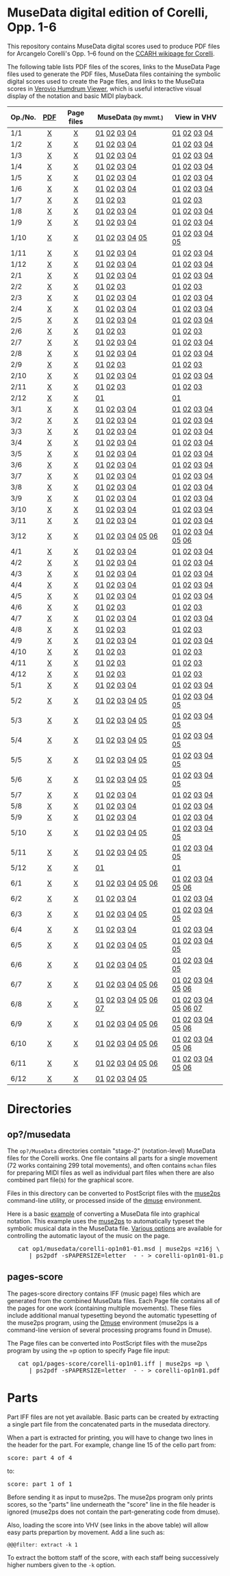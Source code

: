 MuseData digital edition of Corelli, Opp. 1-6
===============================================

This repository contains MuseData digital scores used to produce
PDF files for Arcangelo Corelli's Opp. 1&ndash;6 found on the
[CCARH wikipage for Corelli](http://corelli.ccarh.org).

The following table lists PDF files of the scores, links to the
MuseData Page files used to generate the PDF files, MuseData files
containing the symbolic digital scores used to create the Page
files, and links to the MuseData scores in [Verovio Humdrum
Viewer](https://verovio.humdrum.org), which is useful interactive
visual display of the notation and basic MIDI playback.

| Op./No. | [PDF](http://corelli.ccarh.org) | Page files | MuseData<small>&nbsp;(by&nbsp;mvmt.)</small> | View in VHV |
| ---- | :---: | :---: | -------- | ----- |
| 1/1  | [X](https://pdf.musedata.org/?id=corelli-op1-n01) | [X](op1/pages-score/corelli-op1n01.iff) | [01](op1/musedata/corelli-op1n01-01.msd) [02](op1/musedata/corelli-op1n01-02.msd)  [03](op1/musedata/corelli-op1n01-03.msd)  [04](op1/musedata/corelli-op1n01-04.msd)                                                                                                                               |[01](https://verovio.humdrum.org?k=e&file=github:musedata/corelli/op1/musedata/corelli-op1n01-01.msd) [02](https://verovio.humdrum.org?k=e&file=github:musedata/corelli/op1/musedata/corelli-op1n01-02.msd)  [03](https://verovio.humdrum.org?k=e&file=github:musedata/corelli/op1/musedata/corelli-op1n01-03.msd)  [04](https://verovio.humdrum.org?k=e&file=github:musedata/corelli/op1/musedata/corelli-op1n01-04.msd) |
| 1/2  | [X](https://pdf.musedata.org/?id=corelli-op1-n02) | [X](op1/pages-score/corelli-op1n02.iff) | [01](op1/musedata/corelli-op1n02-01.msd) [02](op1/musedata/corelli-op1n02-02.msd)  [03](op1/musedata/corelli-op1n02-03.msd)  [04](op1/musedata/corelli-op1n02-04.msd)                                                                                                                               |[01](https://verovio.humdrum.org?k=e&file=github:musedata/corelli/op1/musedata/corelli-op1n02-01.msd) [02](https://verovio.humdrum.org?k=e&file=github:musedata/corelli/op1/musedata/corelli-op1n02-02.msd)  [03](https://verovio.humdrum.org?k=e&file=github:musedata/corelli/op1/musedata/corelli-op1n02-03.msd)  [04](https://verovio.humdrum.org?k=e&file=github:musedata/corelli/op1/musedata/corelli-op1n02-04.msd) |
| 1/3  | [X](https://pdf.musedata.org/?id=corelli-op1-n03) | [X](op1/pages-score/corelli-op1n03.iff) | [01](op1/musedata/corelli-op1n03-01.msd) [02](op1/musedata/corelli-op1n03-02.msd)  [03](op1/musedata/corelli-op1n03-03.msd)  [04](op1/musedata/corelli-op1n03-04.msd)                                                                                                                               |[01](https://verovio.humdrum.org?k=e&file=github:musedata/corelli/op1/musedata/corelli-op1n03-01.msd) [02](https://verovio.humdrum.org?k=e&file=github:musedata/corelli/op1/musedata/corelli-op1n03-02.msd)  [03](https://verovio.humdrum.org?k=e&file=github:musedata/corelli/op1/musedata/corelli-op1n03-03.msd)  [04](https://verovio.humdrum.org?k=e&file=github:musedata/corelli/op1/musedata/corelli-op1n03-04.msd) |
| 1/4  | [X](https://pdf.musedata.org/?id=corelli-op1-n04) | [X](op1/pages-score/corelli-op1n04.iff) | [01](op1/musedata/corelli-op1n04-01.msd) [02](op1/musedata/corelli-op1n04-02.msd)  [03](op1/musedata/corelli-op1n04-03.msd)  [04](op1/musedata/corelli-op1n04-04.msd)                                                                                                                               |[01](https://verovio.humdrum.org?k=e&file=github:musedata/corelli/op1/musedata/corelli-op1n04-01.msd) [02](https://verovio.humdrum.org?k=e&file=github:musedata/corelli/op1/musedata/corelli-op1n04-02.msd)  [03](https://verovio.humdrum.org?k=e&file=github:musedata/corelli/op1/musedata/corelli-op1n04-03.msd)  [04](https://verovio.humdrum.org?k=e&file=github:musedata/corelli/op1/musedata/corelli-op1n04-04.msd) |
| 1/5  | [X](https://pdf.musedata.org/?id=corelli-op1-n05) | [X](op1/pages-score/corelli-op1n05.iff) | [01](op1/musedata/corelli-op1n05-01.msd) [02](op1/musedata/corelli-op1n05-02.msd)  [03](op1/musedata/corelli-op1n05-03.msd)  [04](op1/musedata/corelli-op1n05-04.msd)                                                                                                                               |[01](https://verovio.humdrum.org?k=e&file=github:musedata/corelli/op1/musedata/corelli-op1n05-01.msd) [02](https://verovio.humdrum.org?k=e&file=github:musedata/corelli/op1/musedata/corelli-op1n05-02.msd)  [03](https://verovio.humdrum.org?k=e&file=github:musedata/corelli/op1/musedata/corelli-op1n05-03.msd)  [04](https://verovio.humdrum.org?k=e&file=github:musedata/corelli/op1/musedata/corelli-op1n05-04.msd) |
| 1/6  | [X](https://pdf.musedata.org/?id=corelli-op1-n06) | [X](op1/pages-score/corelli-op1n06.iff) | [01](op1/musedata/corelli-op1n06-01.msd) [02](op1/musedata/corelli-op1n06-02.msd)  [03](op1/musedata/corelli-op1n06-03.msd)  [04](op1/musedata/corelli-op1n06-04.msd)                                                                                                                               |[01](https://verovio.humdrum.org?k=e&file=github:musedata/corelli/op1/musedata/corelli-op1n06-01.msd) [02](https://verovio.humdrum.org?k=e&file=github:musedata/corelli/op1/musedata/corelli-op1n06-02.msd)  [03](https://verovio.humdrum.org?k=e&file=github:musedata/corelli/op1/musedata/corelli-op1n06-03.msd)  [04](https://verovio.humdrum.org?k=e&file=github:musedata/corelli/op1/musedata/corelli-op1n06-04.msd) |
| 1/7  | [X](https://pdf.musedata.org/?id=corelli-op1-n07) | [X](op1/pages-score/corelli-op1n07.iff) | [01](op1/musedata/corelli-op1n07-01.msd) [02](op1/musedata/corelli-op1n07-02.msd)  [03](op1/musedata/corelli-op1n07-03.msd)                                                                                                                                                                         |[01](https://verovio.humdrum.org?k=e&file=github:musedata/corelli/op1/musedata/corelli-op1n07-01.msd) [02](https://verovio.humdrum.org?k=e&file=github:musedata/corelli/op1/musedata/corelli-op1n07-02.msd)  [03](https://verovio.humdrum.org?k=e&file=github:musedata/corelli/op1/musedata/corelli-op1n07-03.msd) |
| 1/8  | [X](https://pdf.musedata.org/?id=corelli-op1-n08) | [X](op1/pages-score/corelli-op1n08.iff) | [01](op1/musedata/corelli-op1n08-01.msd) [02](op1/musedata/corelli-op1n08-02.msd)  [03](op1/musedata/corelli-op1n08-03.msd)  [04](op1/musedata/corelli-op1n08-04.msd)                                                                                                                               |[01](https://verovio.humdrum.org?k=e&file=github:musedata/corelli/op1/musedata/corelli-op1n08-01.msd) [02](https://verovio.humdrum.org?k=e&file=github:musedata/corelli/op1/musedata/corelli-op1n08-02.msd)  [03](https://verovio.humdrum.org?k=e&file=github:musedata/corelli/op1/musedata/corelli-op1n08-03.msd)  [04](https://verovio.humdrum.org?k=e&file=github:musedata/corelli/op1/musedata/corelli-op1n08-04.msd) |
| 1/9  | [X](https://pdf.musedata.org/?id=corelli-op1-n09) | [X](op1/pages-score/corelli-op1n09.iff) | [01](op1/musedata/corelli-op1n09-01.msd) [02](op1/musedata/corelli-op1n09-02.msd)  [03](op1/musedata/corelli-op1n09-03.msd)  [04](op1/musedata/corelli-op1n09-04.msd)                                                                                                                               |[01](https://verovio.humdrum.org?k=e&file=github:musedata/corelli/op1/musedata/corelli-op1n09-01.msd) [02](https://verovio.humdrum.org?k=e&file=github:musedata/corelli/op1/musedata/corelli-op1n09-02.msd)  [03](https://verovio.humdrum.org?k=e&file=github:musedata/corelli/op1/musedata/corelli-op1n09-03.msd)  [04](https://verovio.humdrum.org?k=e&file=github:musedata/corelli/op1/musedata/corelli-op1n09-04.msd) |
| 1/10 | [X](https://pdf.musedata.org/?id=corelli-op1-n10) | [X](op1/pages-score/corelli-op1n10.iff) | [01](op1/musedata/corelli-op1n10-01.msd) [02](op1/musedata/corelli-op1n10-02.msd)  [03](op1/musedata/corelli-op1n10-03.msd)  [04](op1/musedata/corelli-op1n10-04.msd)  [05](op1/musedata/corelli-op1n10-05.msd)                                                                                     |[01](https://verovio.humdrum.org?k=e&file=github:musedata/corelli/op1/musedata/corelli-op1n10-01.msd) [02](https://verovio.humdrum.org?k=e&file=github:musedata/corelli/op1/musedata/corelli-op1n10-02.msd)  [03](https://verovio.humdrum.org?k=e&file=github:musedata/corelli/op1/musedata/corelli-op1n10-03.msd)  [04](https://verovio.humdrum.org?k=e&file=github:musedata/corelli/op1/musedata/corelli-op1n10-04.msd)  [05](https://verovio.humdrum.org?k=e&file=github:musedata/corelli/op1/musedata/corelli-op1n10-05.msd)|
| 1/11 | [X](https://pdf.musedata.org/?id=corelli-op1-n11) | [X](op1/pages-score/corelli-op1n11.iff) | [01](op1/musedata/corelli-op1n11-01.msd) [02](op1/musedata/corelli-op1n11-02.msd)  [03](op1/musedata/corelli-op1n11-03.msd)  [04](op1/musedata/corelli-op1n11-04.msd)                                                                                                                               |[01](https://verovio.humdrum.org?k=e&file=github:musedata/corelli/op1/musedata/corelli-op1n11-01.msd) [02](https://verovio.humdrum.org?k=e&file=github:musedata/corelli/op1/musedata/corelli-op1n11-02.msd)  [03](https://verovio.humdrum.org?k=e&file=github:musedata/corelli/op1/musedata/corelli-op1n11-03.msd)  [04](https://verovio.humdrum.org?k=e&file=github:musedata/corelli/op1/musedata/corelli-op1n11-04.msd) |
| 1/12 | [X](https://pdf.musedata.org/?id=corelli-op1-n12) | [X](op1/pages-score/corelli-op1n12.iff) | [01](op1/musedata/corelli-op1n12-01.msd) [02](op1/musedata/corelli-op1n12-02.msd)  [03](op1/musedata/corelli-op1n12-03.msd)  [04](op1/musedata/corelli-op1n12-04.msd)                                                                                                                               |[01](https://verovio.humdrum.org?k=e&file=github:musedata/corelli/op1/musedata/corelli-op1n12-01.msd) [02](https://verovio.humdrum.org?k=e&file=github:musedata/corelli/op1/musedata/corelli-op1n12-02.msd)  [03](https://verovio.humdrum.org?k=e&file=github:musedata/corelli/op1/musedata/corelli-op1n12-03.msd)  [04](https://verovio.humdrum.org?k=e&file=github:musedata/corelli/op1/musedata/corelli-op1n12-04.msd) |
| 2/1  | [X](https://pdf.musedata.org/?id=corelli-op2-n01) | [X](op2/pages-score/corelli-op2n01.iff) | [01](op2/musedata/corelli-op2n01-01.msd) [02](op2/musedata/corelli-op2n01-02.msd)  [03](op2/musedata/corelli-op2n01-03.msd)  [04](op2/musedata/corelli-op2n01-04.msd)                                                                                                                               |[01](https://verovio.humdrum.org?k=e&file=github:musedata/corelli/op2/musedata/corelli-op2n01-01.msd) [02](https://verovio.humdrum.org?k=e&file=github:musedata/corelli/op2/musedata/corelli-op2n01-02.msd)  [03](https://verovio.humdrum.org?k=e&file=github:musedata/corelli/op2/musedata/corelli-op2n01-03.msd)  [04](https://verovio.humdrum.org?k=e&file=github:musedata/corelli/op2/musedata/corelli-op2n01-04.msd) |
| 2/2  | [X](https://pdf.musedata.org/?id=corelli-op2-n02) | [X](op2/pages-score/corelli-op2n02.iff) | [01](op2/musedata/corelli-op2n02-01.msd) [02](op2/musedata/corelli-op2n02-02.msd)  [03](op2/musedata/corelli-op2n02-03.msd)                                                                                                                                                                         |[01](https://verovio.humdrum.org?k=e&file=github:musedata/corelli/op2/musedata/corelli-op2n02-01.msd) [02](https://verovio.humdrum.org?k=e&file=github:musedata/corelli/op2/musedata/corelli-op2n02-02.msd)  [03](https://verovio.humdrum.org?k=e&file=github:musedata/corelli/op2/musedata/corelli-op2n02-03.msd) |
| 2/3  | [X](https://pdf.musedata.org/?id=corelli-op2-n03) | [X](op2/pages-score/corelli-op2n03.iff) | [01](op2/musedata/corelli-op2n03-01.msd) [02](op2/musedata/corelli-op2n03-02.msd)  [03](op2/musedata/corelli-op2n03-03.msd)  [04](op2/musedata/corelli-op2n03-04.msd)                                                                                                                               |[01](https://verovio.humdrum.org?k=e&file=github:musedata/corelli/op2/musedata/corelli-op2n03-01.msd) [02](https://verovio.humdrum.org?k=e&file=github:musedata/corelli/op2/musedata/corelli-op2n03-02.msd)  [03](https://verovio.humdrum.org?k=e&file=github:musedata/corelli/op2/musedata/corelli-op2n03-03.msd)  [04](https://verovio.humdrum.org?k=e&file=github:musedata/corelli/op2/musedata/corelli-op2n03-04.msd) |
| 2/4  | [X](https://pdf.musedata.org/?id=corelli-op2-n04) | [X](op2/pages-score/corelli-op2n04.iff) | [01](op2/musedata/corelli-op2n04-01.msd) [02](op2/musedata/corelli-op2n04-02.msd)  [03](op2/musedata/corelli-op2n04-03.msd)  [04](op2/musedata/corelli-op2n04-04.msd)                                                                                                                               |[01](https://verovio.humdrum.org?k=e&file=github:musedata/corelli/op2/musedata/corelli-op2n04-01.msd) [02](https://verovio.humdrum.org?k=e&file=github:musedata/corelli/op2/musedata/corelli-op2n04-02.msd)  [03](https://verovio.humdrum.org?k=e&file=github:musedata/corelli/op2/musedata/corelli-op2n04-03.msd)  [04](https://verovio.humdrum.org?k=e&file=github:musedata/corelli/op2/musedata/corelli-op2n04-04.msd) |
| 2/5  | [X](https://pdf.musedata.org/?id=corelli-op2-n05) | [X](op2/pages-score/corelli-op2n05.iff) | [01](op2/musedata/corelli-op2n05-01.msd) [02](op2/musedata/corelli-op2n05-02.msd)  [03](op2/musedata/corelli-op2n05-03.msd)  [04](op2/musedata/corelli-op2n05-04.msd)                                                                                                                               |[01](https://verovio.humdrum.org?k=e&file=github:musedata/corelli/op2/musedata/corelli-op2n05-01.msd) [02](https://verovio.humdrum.org?k=e&file=github:musedata/corelli/op2/musedata/corelli-op2n05-02.msd)  [03](https://verovio.humdrum.org?k=e&file=github:musedata/corelli/op2/musedata/corelli-op2n05-03.msd)  [04](https://verovio.humdrum.org?k=e&file=github:musedata/corelli/op2/musedata/corelli-op2n05-04.msd) |
| 2/6  | [X](https://pdf.musedata.org/?id=corelli-op2-n06) | [X](op2/pages-score/corelli-op2n06.iff) | [01](op2/musedata/corelli-op2n06-01.msd) [02](op2/musedata/corelli-op2n06-02.msd)  [03](op2/musedata/corelli-op2n06-03.msd)                                                                                                                                                                         |[01](https://verovio.humdrum.org?k=e&file=github:musedata/corelli/op2/musedata/corelli-op2n06-01.msd) [02](https://verovio.humdrum.org?k=e&file=github:musedata/corelli/op2/musedata/corelli-op2n06-02.msd)  [03](https://verovio.humdrum.org?k=e&file=github:musedata/corelli/op2/musedata/corelli-op2n06-03.msd) |
| 2/7  | [X](https://pdf.musedata.org/?id=corelli-op2-n07) | [X](op2/pages-score/corelli-op2n07.iff) | [01](op2/musedata/corelli-op2n07-01.msd) [02](op2/musedata/corelli-op2n07-02.msd)  [03](op2/musedata/corelli-op2n07-03.msd)  [04](op2/musedata/corelli-op2n07-04.msd)                                                                                                                               |[01](https://verovio.humdrum.org?k=e&file=github:musedata/corelli/op2/musedata/corelli-op2n07-01.msd) [02](https://verovio.humdrum.org?k=e&file=github:musedata/corelli/op2/musedata/corelli-op2n07-02.msd)  [03](https://verovio.humdrum.org?k=e&file=github:musedata/corelli/op2/musedata/corelli-op2n07-03.msd)  [04](https://verovio.humdrum.org?k=e&file=github:musedata/corelli/op2/musedata/corelli-op2n07-04.msd) |
| 2/8  | [X](https://pdf.musedata.org/?id=corelli-op2-n08) | [X](op2/pages-score/corelli-op2n08.iff) | [01](op2/musedata/corelli-op2n08-01.msd) [02](op2/musedata/corelli-op2n08-02.msd)  [03](op2/musedata/corelli-op2n08-03.msd)  [04](op2/musedata/corelli-op2n08-04.msd)                                                                                                                               |[01](https://verovio.humdrum.org?k=e&file=github:musedata/corelli/op2/musedata/corelli-op2n08-01.msd) [02](https://verovio.humdrum.org?k=e&file=github:musedata/corelli/op2/musedata/corelli-op2n08-02.msd)  [03](https://verovio.humdrum.org?k=e&file=github:musedata/corelli/op2/musedata/corelli-op2n08-03.msd)  [04](https://verovio.humdrum.org?k=e&file=github:musedata/corelli/op2/musedata/corelli-op2n08-04.msd) |
| 2/9  | [X](https://pdf.musedata.org/?id=corelli-op2-n09) | [X](op2/pages-score/corelli-op2n09.iff) | [01](op2/musedata/corelli-op2n09-01.msd) [02](op2/musedata/corelli-op2n09-02.msd)  [03](op2/musedata/corelli-op2n09-03.msd)                                                                                                                                                                         |[01](https://verovio.humdrum.org?k=e&file=github:musedata/corelli/op2/musedata/corelli-op2n09-01.msd) [02](https://verovio.humdrum.org?k=e&file=github:musedata/corelli/op2/musedata/corelli-op2n09-02.msd)  [03](https://verovio.humdrum.org?k=e&file=github:musedata/corelli/op2/musedata/corelli-op2n09-03.msd) |
| 2/10 | [X](https://pdf.musedata.org/?id=corelli-op2-n10) | [X](op2/pages-score/corelli-op2n10.iff) | [01](op2/musedata/corelli-op2n10-01.msd) [02](op2/musedata/corelli-op2n10-02.msd)  [03](op2/musedata/corelli-op2n10-03.msd)  [04](op2/musedata/corelli-op2n10-04.msd)                                                                                                                               |[01](https://verovio.humdrum.org?k=e&file=github:musedata/corelli/op2/musedata/corelli-op2n10-01.msd) [02](https://verovio.humdrum.org?k=e&file=github:musedata/corelli/op2/musedata/corelli-op2n10-02.msd)  [03](https://verovio.humdrum.org?k=e&file=github:musedata/corelli/op2/musedata/corelli-op2n10-03.msd)  [04](ohttps://verovio.humdrum.org?k=e&file=github:musedata/corelli/p2/musedata/corelli-op2n10-04.msd) |
| 2/11 | [X](https://pdf.musedata.org/?id=corelli-op2-n11) | [X](op2/pages-score/corelli-op2n11.iff) | [01](op2/musedata/corelli-op2n11-01.msd) [02](op2/musedata/corelli-op2n11-02.msd)  [03](op2/musedata/corelli-op2n11-03.msd)                                                                                                                                                                         |[01](https://verovio.humdrum.org?k=e&file=github:musedata/corelli/op2/musedata/corelli-op2n11-01.msd) [02](https://verovio.humdrum.org?k=e&file=github:musedata/corelli/op2/musedata/corelli-op2n11-02.msd)  [03](https://verovio.humdrum.org?k=e&file=github:musedata/corelli/op2/musedata/corelli-op2n11-03.msd) |
| 2/12 | [X](https://pdf.musedata.org/?id=corelli-op2-n12) | [X](op2/pages-score/corelli-op2n12.iff) | [01](op2/musedata/corelli-op2n12-01.msd)                                                                                                                                                                                                                                                            |[01](https://verovio.humdrum.org?k=e&file=github:musedata/corelli/op2/musedata/corelli-op2n12-01.msd) |
| 3/1  | [X](https://pdf.musedata.org/?id=corelli-op3-n01) | [X](op3/pages-score/corelli-op3n01.iff) | [01](op3/musedata/corelli-op3n01-01.msd) [02](op3/musedata/corelli-op3n01-02.msd)  [03](op3/musedata/corelli-op3n01-03.msd)  [04](op3/musedata/corelli-op3n01-04.msd)                                                                                                                               |[01](https://verovio.humdrum.org?k=e&file=github:musedata/corelli/op3/musedata/corelli-op3n01-01.msd) [02](https://verovio.humdrum.org?k=e&file=github:musedata/corelli/op3/musedata/corelli-op3n01-02.msd)  [03](https://verovio.humdrum.org?k=e&file=github:musedata/corelli/op3/musedata/corelli-op3n01-03.msd)  [04](https://verovio.humdrum.org?k=e&file=github:musedata/corelli/op3/musedata/corelli-op3n01-04.msd) |
| 3/2  | [X](https://pdf.musedata.org/?id=corelli-op3-n02) | [X](op3/pages-score/corelli-op3n02.iff) | [01](op3/musedata/corelli-op3n02-01.msd) [02](op3/musedata/corelli-op3n02-02.msd)  [03](op3/musedata/corelli-op3n02-03.msd)  [04](op3/musedata/corelli-op3n02-04.msd)                                                                                                                               |[01](https://verovio.humdrum.org?k=e&file=github:musedata/corelli/op3/musedata/corelli-op3n02-01.msd) [02](https://verovio.humdrum.org?k=e&file=github:musedata/corelli/op3/musedata/corelli-op3n02-02.msd)  [03](https://verovio.humdrum.org?k=e&file=github:musedata/corelli/op3/musedata/corelli-op3n02-03.msd)  [04](https://verovio.humdrum.org?k=e&file=github:musedata/corelli/op3/musedata/corelli-op3n02-04.msd) |
| 3/3  | [X](https://pdf.musedata.org/?id=corelli-op3-n03) | [X](op3/pages-score/corelli-op3n03.iff) | [01](op3/musedata/corelli-op3n03-01.msd) [02](op3/musedata/corelli-op3n03-02.msd)  [03](op3/musedata/corelli-op3n03-03.msd)  [04](op3/musedata/corelli-op3n03-04.msd)                                                                                                                               |[01](https://verovio.humdrum.org?k=e&file=github:musedata/corelli/op3/musedata/corelli-op3n03-01.msd) [02](https://verovio.humdrum.org?k=e&file=github:musedata/corelli/op3/musedata/corelli-op3n03-02.msd)  [03](https://verovio.humdrum.org?k=e&file=github:musedata/corelli/op3/musedata/corelli-op3n03-03.msd)  [04](https://verovio.humdrum.org?k=e&file=github:musedata/corelli/op3/musedata/corelli-op3n03-04.msd) |
| 3/4  | [X](https://pdf.musedata.org/?id=corelli-op3-n04) | [X](op3/pages-score/corelli-op3n04.iff) | [01](op3/musedata/corelli-op3n04-01.msd) [02](op3/musedata/corelli-op3n04-02.msd)  [03](op3/musedata/corelli-op3n04-03.msd)  [04](op3/musedata/corelli-op3n04-04.msd)                                                                                                                               |[01](https://verovio.humdrum.org?k=e&file=github:musedata/corelli/op3/musedata/corelli-op3n04-01.msd) [02](https://verovio.humdrum.org?k=e&file=github:musedata/corelli/op3/musedata/corelli-op3n04-02.msd)  [03](https://verovio.humdrum.org?k=e&file=github:musedata/corelli/op3/musedata/corelli-op3n04-03.msd)  [04](https://verovio.humdrum.org?k=e&file=github:musedata/corelli/op3/musedata/corelli-op3n04-04.msd) |
| 3/5  | [X](https://pdf.musedata.org/?id=corelli-op3-n05) | [X](op3/pages-score/corelli-op3n05.iff) | [01](op3/musedata/corelli-op3n05-01.msd) [02](op3/musedata/corelli-op3n05-02.msd)  [03](op3/musedata/corelli-op3n05-03.msd)  [04](op3/musedata/corelli-op3n05-04.msd)                                                                                                                               |[01](https://verovio.humdrum.org?k=e&file=github:musedata/corelli/op3/musedata/corelli-op3n05-01.msd) [02](https://verovio.humdrum.org?k=e&file=github:musedata/corelli/op3/musedata/corelli-op3n05-02.msd)  [03](https://verovio.humdrum.org?k=e&file=github:musedata/corelli/op3/musedata/corelli-op3n05-03.msd)  [04](https://verovio.humdrum.org?k=e&file=github:musedata/corelli/op3/musedata/corelli-op3n05-04.msd) |
| 3/6  | [X](https://pdf.musedata.org/?id=corelli-op3-n06) | [X](op3/pages-score/corelli-op3n06.iff) | [01](op3/musedata/corelli-op3n06-01.msd) [02](op3/musedata/corelli-op3n06-02.msd)  [03](op3/musedata/corelli-op3n06-03.msd)  [04](op3/musedata/corelli-op3n06-04.msd)                                                                                                                               |[01](https://verovio.humdrum.org?k=e&file=github:musedata/corelli/op3/musedata/corelli-op3n06-01.msd) [02](https://verovio.humdrum.org?k=e&file=github:musedata/corelli/op3/musedata/corelli-op3n06-02.msd)  [03](https://verovio.humdrum.org?k=e&file=github:musedata/corelli/op3/musedata/corelli-op3n06-03.msd)  [04](https://verovio.humdrum.org?k=e&file=github:musedata/corelli/op3/musedata/corelli-op3n06-04.msd) |
| 3/7  | [X](https://pdf.musedata.org/?id=corelli-op3-n07) | [X](op3/pages-score/corelli-op3n07.iff) | [01](op3/musedata/corelli-op3n07-01.msd) [02](op3/musedata/corelli-op3n07-02.msd)  [03](op3/musedata/corelli-op3n07-03.msd)  [04](op3/musedata/corelli-op3n07-04.msd)                                                                                                                               |[01](https://verovio.humdrum.org?k=e&file=github:musedata/corelli/op3/musedata/corelli-op3n07-01.msd) [02](https://verovio.humdrum.org?k=e&file=github:musedata/corelli/op3/musedata/corelli-op3n07-02.msd)  [03](https://verovio.humdrum.org?k=e&file=github:musedata/corelli/op3/musedata/corelli-op3n07-03.msd)  [04](https://verovio.humdrum.org?k=e&file=github:musedata/corelli/op3/musedata/corelli-op3n07-04.msd) |
| 3/8  | [X](https://pdf.musedata.org/?id=corelli-op3-n08) | [X](op3/pages-score/corelli-op3n08.iff) | [01](op3/musedata/corelli-op3n08-01.msd) [02](op3/musedata/corelli-op3n08-02.msd)  [03](op3/musedata/corelli-op3n08-03.msd)  [04](op3/musedata/corelli-op3n08-04.msd)                                                                                                                               |[01](https://verovio.humdrum.org?k=e&file=github:musedata/corelli/op3/musedata/corelli-op3n08-01.msd) [02](https://verovio.humdrum.org?k=e&file=github:musedata/corelli/op3/musedata/corelli-op3n08-02.msd)  [03](https://verovio.humdrum.org?k=e&file=github:musedata/corelli/op3/musedata/corelli-op3n08-03.msd)  [04](https://verovio.humdrum.org?k=e&file=github:musedata/corelli/op3/musedata/corelli-op3n08-04.msd) |
| 3/9  | [X](https://pdf.musedata.org/?id=corelli-op3-n09) | [X](op3/pages-score/corelli-op3n09.iff) | [01](op3/musedata/corelli-op3n09-01.msd) [02](op3/musedata/corelli-op3n09-02.msd)  [03](op3/musedata/corelli-op3n09-03.msd)  [04](op3/musedata/corelli-op3n09-04.msd)                                                                                                                               |[01](https://verovio.humdrum.org?k=e&file=github:musedata/corelli/op3/musedata/corelli-op3n09-01.msd) [02](https://verovio.humdrum.org?k=e&file=github:musedata/corelli/op3/musedata/corelli-op3n09-02.msd)  [03](https://verovio.humdrum.org?k=e&file=github:musedata/corelli/op3/musedata/corelli-op3n09-03.msd)  [04](https://verovio.humdrum.org?k=e&file=github:musedata/corelli/op3/musedata/corelli-op3n09-04.msd) |
| 3/10 | [X](https://pdf.musedata.org/?id=corelli-op3-n10) | [X](op3/pages-score/corelli-op3n10.iff) | [01](op3/musedata/corelli-op3n10-01.msd) [02](op3/musedata/corelli-op3n10-02.msd)  [03](op3/musedata/corelli-op3n10-03.msd)  [04](op3/musedata/corelli-op3n10-04.msd)                                                                                                                               |[01](https://verovio.humdrum.org?k=e&file=github:musedata/corelli/op3/musedata/corelli-op3n10-01.msd) [02](https://verovio.humdrum.org?k=e&file=github:musedata/corelli/op3/musedata/corelli-op3n10-02.msd)  [03](https://verovio.humdrum.org?k=e&file=github:musedata/corelli/op3/musedata/corelli-op3n10-03.msd)  [04](https://verovio.humdrum.org?k=e&file=github:musedata/corelli/op3/musedata/corelli-op3n10-04.msd) |
| 3/11 | [X](https://pdf.musedata.org/?id=corelli-op3-n11) | [X](op3/pages-score/corelli-op3n11.iff) | [01](op3/musedata/corelli-op3n11-01.msd) [02](op3/musedata/corelli-op3n11-02.msd)  [03](op3/musedata/corelli-op3n11-03.msd)  [04](op3/musedata/corelli-op3n11-04.msd)                                                                                                                               |[01](https://verovio.humdrum.org?k=e&file=github:musedata/corelli/op3/musedata/corelli-op3n11-01.msd) [02](https://verovio.humdrum.org?k=e&file=github:musedata/corelli/op3/musedata/corelli-op3n11-02.msd)  [03](https://verovio.humdrum.org?k=e&file=github:musedata/corelli/op3/musedata/corelli-op3n11-03.msd)  [04](https://verovio.humdrum.org?k=e&file=github:musedata/corelli/op3/musedata/corelli-op3n11-04.msd) |
| 3/12 | [X](https://pdf.musedata.org/?id=corelli-op3-n12) | [X](op3/pages-score/corelli-op3n12.iff) | [01](op3/musedata/corelli-op3n12-01.msd) [02](op3/musedata/corelli-op3n12-02.msd)  [03](op3/musedata/corelli-op3n12-03.msd)  [04](op3/musedata/corelli-op3n12-04.msd)  [05](op3/musedata/corelli-op3n12-05.msd)  [06](op3/musedata/corelli-op3n12-06.msd)                                           |[01](https://verovio.humdrum.org?k=e&file=github:musedata/corelli/op3/musedata/corelli-op3n12-01.msd) [02](https://verovio.humdrum.org?k=e&file=github:musedata/corelli/op3/musedata/corelli-op3n12-02.msd)  [03](https://verovio.humdrum.org?k=e&file=github:musedata/corelli/op3/musedata/corelli-op3n12-03.msd)  [04](https://verovio.humdrum.org?k=e&file=github:musedata/corelli/op3/musedata/corelli-op3n12-04.msd)  [05](https://verovio.humdrum.org?k=e&file=github:musedata/corelli/op3/musedata/corelli-op3n12-05.msd)  [06](op3/musedata/corelli-op3n12-06.msd) |
| 4/1  | [X](https://pdf.musedata.org/?id=corelli-op4-n01) | [X](op4/pages-score/corelli-op4n01.iff) | [01](op4/musedata/corelli-op4n01-01.msd) [02](op4/musedata/corelli-op4n01-02.msd)  [03](op4/musedata/corelli-op4n01-03.msd)  [04](op4/musedata/corelli-op4n01-04.msd)                                                                                                                               |[01](https://verovio.humdrum.org?k=e&file=github:musedata/corelli/op4/musedata/corelli-op4n01-01.msd) [02](https://verovio.humdrum.org?k=e&file=github:musedata/corelli/op4/musedata/corelli-op4n01-02.msd)  [03](https://verovio.humdrum.org?k=e&file=github:musedata/corelli/op4/musedata/corelli-op4n01-03.msd)  [04](https://verovio.humdrum.org?k=e&file=github:musedata/corelli/op4/musedata/corelli-op4n01-04.msd) |
| 4/2  | [X](https://pdf.musedata.org/?id=corelli-op4-n02) | [X](op4/pages-score/corelli-op4n02.iff) | [01](op4/musedata/corelli-op4n02-01.msd) [02](op4/musedata/corelli-op4n02-02.msd)  [03](op4/musedata/corelli-op4n02-03.msd)  [04](op4/musedata/corelli-op4n02-04.msd)                                                                                                                               |[01](https://verovio.humdrum.org?k=e&file=github:musedata/corelli/op4/musedata/corelli-op4n02-01.msd) [02](https://verovio.humdrum.org?k=e&file=github:musedata/corelli/op4/musedata/corelli-op4n02-02.msd)  [03](https://verovio.humdrum.org?k=e&file=github:musedata/corelli/op4/musedata/corelli-op4n02-03.msd)  [04](https://verovio.humdrum.org?k=e&file=github:musedata/corelli/op4/musedata/corelli-op4n02-04.msd) |
| 4/3  | [X](https://pdf.musedata.org/?id=corelli-op4-n03) | [X](op4/pages-score/corelli-op4n03.iff) | [01](op4/musedata/corelli-op4n03-01.msd) [02](op4/musedata/corelli-op4n03-02.msd)  [03](op4/musedata/corelli-op4n03-03.msd)  [04](op4/musedata/corelli-op4n03-04.msd)                                                                                                                               |[01](https://verovio.humdrum.org?k=e&file=github:musedata/corelli/op4/musedata/corelli-op4n03-01.msd) [02](https://verovio.humdrum.org?k=e&file=github:musedata/corelli/op4/musedata/corelli-op4n03-02.msd)  [03](https://verovio.humdrum.org?k=e&file=github:musedata/corelli/op4/musedata/corelli-op4n03-03.msd)  [04](https://verovio.humdrum.org?k=e&file=github:musedata/corelli/op4/musedata/corelli-op4n03-04.msd) |
| 4/4  | [X](https://pdf.musedata.org/?id=corelli-op4-n04) | [X](op4/pages-score/corelli-op4n04.iff) | [01](op4/musedata/corelli-op4n04-01.msd) [02](op4/musedata/corelli-op4n04-02.msd)  [03](op4/musedata/corelli-op4n04-03.msd)  [04](op4/musedata/corelli-op4n04-04.msd)                                                                                                                               |[01](https://verovio.humdrum.org?k=e&file=github:musedata/corelli/op4/musedata/corelli-op4n04-01.msd) [02](https://verovio.humdrum.org?k=e&file=github:musedata/corelli/op4/musedata/corelli-op4n04-02.msd)  [03](https://verovio.humdrum.org?k=e&file=github:musedata/corelli/op4/musedata/corelli-op4n04-03.msd)  [04](https://verovio.humdrum.org?k=e&file=github:musedata/corelli/op4/musedata/corelli-op4n04-04.msd) |
| 4/5  | [X](https://pdf.musedata.org/?id=corelli-op4-n05) | [X](op4/pages-score/corelli-op4n05.iff) | [01](op4/musedata/corelli-op4n05-01.msd) [02](op4/musedata/corelli-op4n05-02.msd)  [03](op4/musedata/corelli-op4n05-03.msd)  [04](op4/musedata/corelli-op4n05-04.msd)                                                                                                                               |[01](https://verovio.humdrum.org?k=e&file=github:musedata/corelli/op4/musedata/corelli-op4n05-01.msd) [02](https://verovio.humdrum.org?k=e&file=github:musedata/corelli/op4/musedata/corelli-op4n05-02.msd)  [03](https://verovio.humdrum.org?k=e&file=github:musedata/corelli/op4/musedata/corelli-op4n05-03.msd)  [04](https://verovio.humdrum.org?k=e&file=github:musedata/corelli/op4/musedata/corelli-op4n05-04.msd) |
| 4/6  | [X](https://pdf.musedata.org/?id=corelli-op4-n06) | [X](op4/pages-score/corelli-op4n06.iff) | [01](op4/musedata/corelli-op4n06-01.msd) [02](op4/musedata/corelli-op4n06-02.msd)  [03](op4/musedata/corelli-op4n06-03.msd)                                                                                                                                                                         |[01](https://verovio.humdrum.org?k=e&file=github:musedata/corelli/op4/musedata/corelli-op4n06-01.msd) [02](https://verovio.humdrum.org?k=e&file=github:musedata/corelli/op4/musedata/corelli-op4n06-02.msd)  [03](https://verovio.humdrum.org?k=e&file=github:musedata/corelli/op4/musedata/corelli-op4n06-03.msd) |
| 4/7  | [X](https://pdf.musedata.org/?id=corelli-op4-n07) | [X](op4/pages-score/corelli-op4n07.iff) | [01](op4/musedata/corelli-op4n07-01.msd) [02](op4/musedata/corelli-op4n07-02.msd)  [03](op4/musedata/corelli-op4n07-03.msd)  [04](op4/musedata/corelli-op4n07-04.msd)                                                                                                                               |[01](https://verovio.humdrum.org?k=e&file=github:musedata/corelli/op4/musedata/corelli-op4n07-01.msd) [02](https://verovio.humdrum.org?k=e&file=github:musedata/corelli/op4/musedata/corelli-op4n07-02.msd)  [03](https://verovio.humdrum.org?k=e&file=github:musedata/corelli/op4/musedata/corelli-op4n07-03.msd)  [04](https://verovio.humdrum.org?k=e&file=github:musedata/corelli/op4/musedata/corelli-op4n07-04.msd) |
| 4/8  | [X](https://pdf.musedata.org/?id=corelli-op4-n08) | [X](op4/pages-score/corelli-op4n08.iff) | [01](op4/musedata/corelli-op4n08-01.msd) [02](op4/musedata/corelli-op4n08-02.msd)  [03](op4/musedata/corelli-op4n08-03.msd)                                                                                                                                                                         |[01](https://verovio.humdrum.org?k=e&file=github:musedata/corelli/op4/musedata/corelli-op4n08-01.msd) [02](https://verovio.humdrum.org?k=e&file=github:musedata/corelli/op4/musedata/corelli-op4n08-02.msd)  [03](https://verovio.humdrum.org?k=e&file=github:musedata/corelli/op4/musedata/corelli-op4n08-03.msd) |
| 4/9  | [X](https://pdf.musedata.org/?id=corelli-op4-n09) | [X](op4/pages-score/corelli-op4n09.iff) | [01](op4/musedata/corelli-op4n09-01.msd) [02](op4/musedata/corelli-op4n09-02.msd)  [03](op4/musedata/corelli-op4n09-03.msd)  [04](op4/musedata/corelli-op4n09-04.msd)                                                                                                                               |[01](https://verovio.humdrum.org?k=e&file=github:musedata/corelli/op4/musedata/corelli-op4n09-01.msd) [02](https://verovio.humdrum.org?k=e&file=github:musedata/corelli/op4/musedata/corelli-op4n09-02.msd)  [03](https://verovio.humdrum.org?k=e&file=github:musedata/corelli/op4/musedata/corelli-op4n09-03.msd)  [04](https://verovio.humdrum.org?k=e&file=github:musedata/corelli/op4/musedata/corelli-op4n09-04.msd) |
| 4/10 | [X](https://pdf.musedata.org/?id=corelli-op4-n10) | [X](op4/pages-score/corelli-op4n10.iff) | [01](op4/musedata/corelli-op4n10-01.msd) [02](op4/musedata/corelli-op4n10-02.msd)  [03](op4/musedata/corelli-op4n10-03.msd)                                                                                                                                                                         |[01](https://verovio.humdrum.org?k=e&file=github:musedata/corelli/op4/musedata/corelli-op4n10-01.msd) [02](https://verovio.humdrum.org?k=e&file=github:musedata/corelli/op4/musedata/corelli-op4n10-02.msd)  [03](https://verovio.humdrum.org?k=e&file=github:musedata/corelli/op4/musedata/corelli-op4n10-03.msd) |
| 4/11 | [X](https://pdf.musedata.org/?id=corelli-op4-n11) | [X](op4/pages-score/corelli-op4n11.iff) | [01](op4/musedata/corelli-op4n11-01.msd) [02](op4/musedata/corelli-op4n11-02.msd)  [03](op4/musedata/corelli-op4n11-03.msd)                                                                                                                                                                         |[01](https://verovio.humdrum.org?k=e&file=github:musedata/corelli/op4/musedata/corelli-op4n11-01.msd) [02](https://verovio.humdrum.org?k=e&file=github:musedata/corelli/op4/musedata/corelli-op4n11-02.msd)  [03](https://verovio.humdrum.org?k=e&file=github:musedata/corelli/op4/musedata/corelli-op4n11-03.msd) |
| 4/12 | [X](https://pdf.musedata.org/?id=corelli-op4-n12) | [X](op4/pages-score/corelli-op4n12.iff) | [01](op4/musedata/corelli-op4n12-01.msd) [02](op4/musedata/corelli-op4n12-02.msd)  [03](op4/musedata/corelli-op4n12-03.msd)                                                                                                                                                                         |[01](https://verovio.humdrum.org?k=e&file=github:musedata/corelli/op4/musedata/corelli-op4n12-01.msd) [02](https://verovio.humdrum.org?k=e&file=github:musedata/corelli/op4/musedata/corelli-op4n12-02.msd)  [03](https://verovio.humdrum.org?k=e&file=github:musedata/corelli/op4/musedata/corelli-op4n12-03.msd) |
| 5/1  | [X](https://pdf.musedata.org/?id=corelli-op5-n01) | [X](op5/pages-score/corelli-op5n01.iff) | [01](op5/musedata/corelli-op5n01-01.msd) [02](op5/musedata/corelli-op5n01-02.msd)  [03](op5/musedata/corelli-op5n01-03.msd)  [04](op5/musedata/corelli-op5n01-04.msd)                                                                                                                               |[01](https://verovio.humdrum.org?k=e&file=github:musedata/corelli/op5/musedata/corelli-op5n01-01.msd) [02](https://verovio.humdrum.org?k=e&file=github:musedata/corelli/op5/musedata/corelli-op5n01-02.msd)  [03](https://verovio.humdrum.org?k=e&file=github:musedata/corelli/op5/musedata/corelli-op5n01-03.msd)  [04](https://verovio.humdrum.org?k=e&file=github:musedata/corelli/op5/musedata/corelli-op5n01-04.msd) |
| 5/2  | [X](https://pdf.musedata.org/?id=corelli-op5-n02) | [X](op5/pages-score/corelli-op5n02.iff) | [01](op5/musedata/corelli-op5n02-01.msd) [02](op5/musedata/corelli-op5n02-02.msd)  [03](op5/musedata/corelli-op5n02-03.msd)  [04](op5/musedata/corelli-op5n02-04.msd)  [05](op5/musedata/corelli-op5n02-05.msd)                                                                                     |[01](https://verovio.humdrum.org?k=e&file=github:musedata/corelli/op5/musedata/corelli-op5n02-01.msd) [02](https://verovio.humdrum.org?k=e&file=github:musedata/corelli/op5/musedata/corelli-op5n02-02.msd)  [03](https://verovio.humdrum.org?k=e&file=github:musedata/corelli/op5/musedata/corelli-op5n02-03.msd)  [04](https://verovio.humdrum.org?k=e&file=github:musedata/corelli/op5/musedata/corelli-op5n02-04.msd)  [05](https://verovio.humdrum.org?k=e&file=github:musedata/corelli/op5/musedata/corelli-op5n02-05.msd) |
| 5/3  | [X](https://pdf.musedata.org/?id=corelli-op5-n03) | [X](op5/pages-score/corelli-op5n03.iff) | [01](op5/musedata/corelli-op5n03-01.msd) [02](op5/musedata/corelli-op5n03-02.msd)  [03](op5/musedata/corelli-op5n03-03.msd)  [04](op5/musedata/corelli-op5n03-04.msd)  [05](op5/musedata/corelli-op5n03-05.msd)                                                                                     |[01](https://verovio.humdrum.org?k=e&file=github:musedata/corelli/op5/musedata/corelli-op5n03-01.msd) [02](https://verovio.humdrum.org?k=e&file=github:musedata/corelli/op5/musedata/corelli-op5n03-02.msd)  [03](https://verovio.humdrum.org?k=e&file=github:musedata/corelli/op5/musedata/corelli-op5n03-03.msd)  [04](https://verovio.humdrum.org?k=e&file=github:musedata/corelli/op5/musedata/corelli-op5n03-04.msd)  [05](https://verovio.humdrum.org?k=e&file=github:musedata/corelli/op5/musedata/corelli-op5n03-05.msd) |
| 5/4  | [X](https://pdf.musedata.org/?id=corelli-op5-n04) | [X](op5/pages-score/corelli-op5n04.iff) | [01](op5/musedata/corelli-op5n04-01.msd) [02](op5/musedata/corelli-op5n04-02.msd)  [03](op5/musedata/corelli-op5n04-03.msd)  [04](op5/musedata/corelli-op5n04-04.msd)  [05](op5/musedata/corelli-op5n04-05.msd)                                                                                     |[01](https://verovio.humdrum.org?k=e&file=github:musedata/corelli/op5/musedata/corelli-op5n04-01.msd) [02](https://verovio.humdrum.org?k=e&file=github:musedata/corelli/op5/musedata/corelli-op5n04-02.msd)  [03](https://verovio.humdrum.org?k=e&file=github:musedata/corelli/op5/musedata/corelli-op5n04-03.msd)  [04](https://verovio.humdrum.org?k=e&file=github:musedata/corelli/op5/musedata/corelli-op5n04-04.msd)  [05](https://verovio.humdrum.org?k=e&file=github:musedata/corelli/op5/musedata/corelli-op5n04-05.msd) |
| 5/5  | [X](https://pdf.musedata.org/?id=corelli-op5-n05) | [X](op5/pages-score/corelli-op5n05.iff) | [01](op5/musedata/corelli-op5n05-01.msd) [02](op5/musedata/corelli-op5n05-02.msd)  [03](op5/musedata/corelli-op5n05-03.msd)  [04](op5/musedata/corelli-op5n05-04.msd)  [05](op5/musedata/corelli-op5n05-05.msd)                                                                                     |[01](https://verovio.humdrum.org?k=e&file=github:musedata/corelli/op5/musedata/corelli-op5n05-01.msd) [02](https://verovio.humdrum.org?k=e&file=github:musedata/corelli/op5/musedata/corelli-op5n05-02.msd)  [03](https://verovio.humdrum.org?k=e&file=github:musedata/corelli/op5/musedata/corelli-op5n05-03.msd)  [04](https://verovio.humdrum.org?k=e&file=github:musedata/corelli/op5/musedata/corelli-op5n05-04.msd)  [05](https://verovio.humdrum.org?k=e&file=github:musedata/corelli/op5/musedata/corelli-op5n05-05.msd) |
| 5/6  | [X](https://pdf.musedata.org/?id=corelli-op5-n06) | [X](op5/pages-score/corelli-op5n06.iff) | [01](op5/musedata/corelli-op5n06-01.msd) [02](op5/musedata/corelli-op5n06-02.msd)  [03](op5/musedata/corelli-op5n06-03.msd)  [04](op5/musedata/corelli-op5n06-04.msd)  [05](op5/musedata/corelli-op5n06-05.msd)                                                                                     |[01](https://verovio.humdrum.org?k=e&file=github:musedata/corelli/op5/musedata/corelli-op5n06-01.msd) [02](https://verovio.humdrum.org?k=e&file=github:musedata/corelli/op5/musedata/corelli-op5n06-02.msd)  [03](https://verovio.humdrum.org?k=e&file=github:musedata/corelli/op5/musedata/corelli-op5n06-03.msd)  [04](https://verovio.humdrum.org?k=e&file=github:musedata/corelli/op5/musedata/corelli-op5n06-04.msd)  [05](https://verovio.humdrum.org?k=e&file=github:musedata/corelli/op5/musedata/corelli-op5n06-05.msd) |
| 5/7  | [X](https://pdf.musedata.org/?id=corelli-op5-n07) | [X](op5/pages-score/corelli-op5n07.iff) | [01](op5/musedata/corelli-op5n07-01.msd) [02](op5/musedata/corelli-op5n07-02.msd)  [03](op5/musedata/corelli-op5n07-03.msd)  [04](op5/musedata/corelli-op5n07-04.msd)                                                                                                                               |[01](https://verovio.humdrum.org?k=e&file=github:musedata/corelli/op5/musedata/corelli-op5n07-01.msd) [02](https://verovio.humdrum.org?k=e&file=github:musedata/corelli/op5/musedata/corelli-op5n07-02.msd)  [03](https://verovio.humdrum.org?k=e&file=github:musedata/corelli/op5/musedata/corelli-op5n07-03.msd)  [04](https://verovio.humdrum.org?k=e&file=github:musedata/corelli/op5/musedata/corelli-op5n07-04.msd) |
| 5/8  | [X](https://pdf.musedata.org/?id=corelli-op5-n08) | [X](op5/pages-score/corelli-op5n08.iff) | [01](op5/musedata/corelli-op5n08-01.msd) [02](op5/musedata/corelli-op5n08-02.msd)  [03](op5/musedata/corelli-op5n08-03.msd)  [04](op5/musedata/corelli-op5n08-04.msd)                                                                                                                               |[01](https://verovio.humdrum.org?k=e&file=github:musedata/corelli/op5/musedata/corelli-op5n08-01.msd) [02](https://verovio.humdrum.org?k=e&file=github:musedata/corelli/op5/musedata/corelli-op5n08-02.msd)  [03](https://verovio.humdrum.org?k=e&file=github:musedata/corelli/op5/musedata/corelli-op5n08-03.msd)  [04](https://verovio.humdrum.org?k=e&file=github:musedata/corelli/op5/musedata/corelli-op5n08-04.msd) |
| 5/9  | [X](https://pdf.musedata.org/?id=corelli-op5-n09) | [X](op5/pages-score/corelli-op5n09.iff) | [01](op5/musedata/corelli-op5n09-01.msd) [02](op5/musedata/corelli-op5n09-02.msd)  [03](op5/musedata/corelli-op5n09-03.msd)  [04](op5/musedata/corelli-op5n09-04.msd)                                                                                                                               |[01](https://verovio.humdrum.org?k=e&file=github:musedata/corelli/op5/musedata/corelli-op5n09-01.msd) [02](https://verovio.humdrum.org?k=e&file=github:musedata/corelli/op5/musedata/corelli-op5n09-02.msd)  [03](https://verovio.humdrum.org?k=e&file=github:musedata/corelli/op5/musedata/corelli-op5n09-03.msd)  [04](https://verovio.humdrum.org?k=e&file=github:musedata/corelli/op5/musedata/corelli-op5n09-04.msd) |
| 5/10 | [X](https://pdf.musedata.org/?id=corelli-op5-n10) | [X](op5/pages-score/corelli-op5n10.iff) | [01](op5/musedata/corelli-op5n10-01.msd) [02](op5/musedata/corelli-op5n10-02.msd)  [03](op5/musedata/corelli-op5n10-03.msd)  [04](op5/musedata/corelli-op5n10-04.msd)  [05](op5/musedata/corelli-op5n10-05.msd)                                                                                     |[01](https://verovio.humdrum.org?k=e&file=github:musedata/corelli/op5/musedata/corelli-op5n10-01.msd) [02](https://verovio.humdrum.org?k=e&file=github:musedata/corelli/op5/musedata/corelli-op5n10-02.msd)  [03](https://verovio.humdrum.org?k=e&file=github:musedata/corelli/op5/musedata/corelli-op5n10-03.msd)  [04](https://verovio.humdrum.org?k=e&file=github:musedata/corelli/op5/musedata/corelli-op5n10-04.msd)  [05](https://verovio.humdrum.org?k=e&file=github:musedata/corelli/op5/musedata/corelli-op5n10-05.msd) |
| 5/11 | [X](https://pdf.musedata.org/?id=corelli-op5-n11) | [X](op5/pages-score/corelli-op5n11.iff) | [01](op5/musedata/corelli-op5n11-01.msd) [02](op5/musedata/corelli-op5n11-02.msd)  [03](op5/musedata/corelli-op5n11-03.msd)  [04](op5/musedata/corelli-op5n11-04.msd)  [05](op5/musedata/corelli-op5n11-05.msd)                                                                                     |[01](https://verovio.humdrum.org?k=e&file=github:musedata/corelli/op5/musedata/corelli-op5n11-01.msd) [02](https://verovio.humdrum.org?k=e&file=github:musedata/corelli/op5/musedata/corelli-op5n11-02.msd)  [03](https://verovio.humdrum.org?k=e&file=github:musedata/corelli/op5/musedata/corelli-op5n11-03.msd)  [04](https://verovio.humdrum.org?k=e&file=github:musedata/corelli/op5/musedata/corelli-op5n11-04.msd)  [05](https://verovio.humdrum.org?k=e&file=github:musedata/corelli/op5/musedata/corelli-op5n11-05.msd) |
| 5/12 | [X](https://pdf.musedata.org/?id=corelli-op5-n12) | [X](op5/pages-score/corelli-op5n12.iff) | [01](op5/musedata/corelli-op5n12-01.msd)                                                                                                                                                                                                                                                            |[01](https://verovio.humdrum.org?k=e&file=github:musedata/corelli/op5/musedata/corelli-op5n12-01.msd) |
| 6/1  | [X](https://pdf.musedata.org/?id=corelli-op6-n01) | [X](op6/pages-score/corelli-op6n01.iff) | [01](op6/musedata/corelli-op6n01-01.msd) [02](op6/musedata/corelli-op6n01-02.msd)  [03](op6/musedata/corelli-op6n01-03.msd)  [04](op6/musedata/corelli-op6n01-04.msd)  [05](op6/musedata/corelli-op6n01-05.msd)  [06](op6/musedata/corelli-op6n01-06.msd)                                           |[01](https://verovio.humdrum.org?k=e&file=github:musedata/corelli/op6/musedata/corelli-op6n01-01.msd) [02](https://verovio.humdrum.org?k=e&file=github:musedata/corelli/op6/musedata/corelli-op6n01-02.msd)  [03](https://verovio.humdrum.org?k=e&file=github:musedata/corelli/op6/musedata/corelli-op6n01-03.msd)  [04](https://verovio.humdrum.org?k=e&file=github:musedata/corelli/op6/musedata/corelli-op6n01-04.msd)  [05](https://verovio.humdrum.org?k=e&file=github:musedata/corelli/op6/musedata/corelli-op6n01-05.msd)  [06](https://verovio.humdrum.org?k=e&file=github:musedata/corelli/op6/musedata/corelli-op6n01-06.msd) |
| 6/2  | [X](https://pdf.musedata.org/?id=corelli-op6-n02) | [X](op6/pages-score/corelli-op6n02.iff) | [01](op6/musedata/corelli-op6n02-01.msd) [02](op6/musedata/corelli-op6n02-02.msd)  [03](op6/musedata/corelli-op6n02-03.msd)  [04](op6/musedata/corelli-op6n02-04.msd)                                                                                                                               |[01](https://verovio.humdrum.org?k=e&file=github:musedata/corelli/op6/musedata/corelli-op6n02-01.msd) [02](https://verovio.humdrum.org?k=e&file=github:musedata/corelli/op6/musedata/corelli-op6n02-02.msd)  [03](https://verovio.humdrum.org?k=e&file=github:musedata/corelli/op6/musedata/corelli-op6n02-03.msd)  [04](https://verovio.humdrum.org?k=e&file=github:musedata/corelli/op6/musedata/corelli-op6n02-04.msd) |
| 6/3  | [X](https://pdf.musedata.org/?id=corelli-op6-n03) | [X](op6/pages-score/corelli-op6n03.iff) | [01](op6/musedata/corelli-op6n03-01.msd) [02](op6/musedata/corelli-op6n03-02.msd)  [03](op6/musedata/corelli-op6n03-03.msd)  [04](op6/musedata/corelli-op6n03-04.msd)  [05](op6/musedata/corelli-op6n03-05.msd)                                                                                     |[01](https://verovio.humdrum.org?k=e&file=github:musedata/corelli/op6/musedata/corelli-op6n03-01.msd) [02](https://verovio.humdrum.org?k=e&file=github:musedata/corelli/op6/musedata/corelli-op6n03-02.msd)  [03](https://verovio.humdrum.org?k=e&file=github:musedata/corelli/op6/musedata/corelli-op6n03-03.msd)  [04](https://verovio.humdrum.org?k=e&file=github:musedata/corelli/op6/musedata/corelli-op6n03-04.msd)  [05](https://verovio.humdrum.org?k=e&file=github:musedata/corelli/op6/musedata/corelli-op6n03-05.msd) |
| 6/4  | [X](https://pdf.musedata.org/?id=corelli-op6-n04) | [X](op6/pages-score/corelli-op6n04.iff) | [01](op6/musedata/corelli-op6n04-01.msd) [02](op6/musedata/corelli-op6n04-02.msd)  [03](op6/musedata/corelli-op6n04-03.msd)  [04](op6/musedata/corelli-op6n04-04.msd)                                                                                                                               |[01](https://verovio.humdrum.org?k=e&file=github:musedata/corelli/op6/musedata/corelli-op6n04-01.msd) [02](https://verovio.humdrum.org?k=e&file=github:musedata/corelli/op6/musedata/corelli-op6n04-02.msd)  [03](https://verovio.humdrum.org?k=e&file=github:musedata/corelli/op6/musedata/corelli-op6n04-03.msd)  [04](https://verovio.humdrum.org?k=e&file=github:musedata/corelli/op6/musedata/corelli-op6n04-04.msd) |
| 6/5  | [X](https://pdf.musedata.org/?id=corelli-op6-n05) | [X](op6/pages-score/corelli-op6n05.iff) | [01](op6/musedata/corelli-op6n05-01.msd) [02](op6/musedata/corelli-op6n05-02.msd)  [03](op6/musedata/corelli-op6n05-03.msd)  [04](op6/musedata/corelli-op6n05-04.msd)  [05](op6/musedata/corelli-op6n05-05.msd)                                                                                     |[01](https://verovio.humdrum.org?k=e&file=github:musedata/corelli/op6/musedata/corelli-op6n05-01.msd) [02](https://verovio.humdrum.org?k=e&file=github:musedata/corelli/op6/musedata/corelli-op6n05-02.msd)  [03](https://verovio.humdrum.org?k=e&file=github:musedata/corelli/op6/musedata/corelli-op6n05-03.msd)  [04](https://verovio.humdrum.org?k=e&file=github:musedata/corelli/op6/musedata/corelli-op6n05-04.msd)  [05](https://verovio.humdrum.org?k=e&file=github:musedata/corelli/op6/musedata/corelli-op6n05-05.msd) |
| 6/6  | [X](https://pdf.musedata.org/?id=corelli-op6-n06) | [X](op6/pages-score/corelli-op6n06.iff) | [01](op6/musedata/corelli-op6n06-01.msd) [02](op6/musedata/corelli-op6n06-02.msd)  [03](op6/musedata/corelli-op6n06-03.msd)  [04](op6/musedata/corelli-op6n06-04.msd)  [05](op6/musedata/corelli-op6n06-05.msd)                                                                                     |[01](https://verovio.humdrum.org?k=e&file=github:musedata/corelli/op6/musedata/corelli-op6n06-01.msd) [02](https://verovio.humdrum.org?k=e&file=github:musedata/corelli/op6/musedata/corelli-op6n06-02.msd)  [03](https://verovio.humdrum.org?k=e&file=github:musedata/corelli/op6/musedata/corelli-op6n06-03.msd)  [04](https://verovio.humdrum.org?k=e&file=github:musedata/corelli/op6/musedata/corelli-op6n06-04.msd)  [05](https://verovio.humdrum.org?k=e&file=github:musedata/corelli/op6/musedata/corelli-op6n06-05.msd) |
| 6/7  | [X](https://pdf.musedata.org/?id=corelli-op6-n07) | [X](op6/pages-score/corelli-op6n07.iff) | [01](op6/musedata/corelli-op6n07-01.msd) [02](op6/musedata/corelli-op6n07-02.msd)  [03](op6/musedata/corelli-op6n07-03.msd)  [04](op6/musedata/corelli-op6n07-04.msd)  [05](op6/musedata/corelli-op6n07-05.msd)  [06](op6/musedata/corelli-op6n07-06.msd)                                           |[01](https://verovio.humdrum.org?k=e&file=github:musedata/corelli/op6/musedata/corelli-op6n07-01.msd) [02](https://verovio.humdrum.org?k=e&file=github:musedata/corelli/op6/musedata/corelli-op6n07-02.msd)  [03](https://verovio.humdrum.org?k=e&file=github:musedata/corelli/op6/musedata/corelli-op6n07-03.msd)  [04](https://verovio.humdrum.org?k=e&file=github:musedata/corelli/op6/musedata/corelli-op6n07-04.msd)  [05](https://verovio.humdrum.org?k=e&file=github:musedata/corelli/op6/musedata/corelli-op6n07-05.msd)  [06](https://verovio.humdrum.org?k=e&file=github:musedata/corelli/op6/musedata/corelli-op6n07-06.msd) |
| 6/8  | [X](https://pdf.musedata.org/?id=corelli-op6-n08) | [X](op6/pages-score/corelli-op6n08.iff) | [01](op6/musedata/corelli-op6n08-01.msd) [02](op6/musedata/corelli-op6n08-02.msd)  [03](op6/musedata/corelli-op6n08-03.msd)  [04](op6/musedata/corelli-op6n08-04.msd)  [05](op6/musedata/corelli-op6n08-05.msd)  [06](op6/musedata/corelli-op6n08-06.msd)  [07](op6/musedata/corelli-op6n08-07.msd) |[01](https://verovio.humdrum.org?k=e&file=github:musedata/corelli/op6/musedata/corelli-op6n08-01.msd) [02](https://verovio.humdrum.org?k=e&file=github:musedata/corelli/op6/musedata/corelli-op6n08-02.msd)  [03](https://verovio.humdrum.org?k=e&file=github:musedata/corelli/op6/musedata/corelli-op6n08-03.msd)  [04](https://verovio.humdrum.org?k=e&file=github:musedata/corelli/op6/musedata/corelli-op6n08-04.msd)  [05](https://verovio.humdrum.org?k=e&file=github:musedata/corelli/op6/musedata/corelli-op6n08-05.msd)  [06](https://verovio.humdrum.org?k=e&file=github:musedata/corelli/op6/musedata/corelli-op6n08-06.msd)  [07](https://verovio.humdrum.org?k=e&file=github:musedata/corelli/op6/musedata/corelli-op6n08-07.msd) |
| 6/9  | [X](https://pdf.musedata.org/?id=corelli-op6-n09) | [X](op6/pages-score/corelli-op6n09.iff) | [01](op6/musedata/corelli-op6n09-01.msd) [02](op6/musedata/corelli-op6n09-02.msd)  [03](op6/musedata/corelli-op6n09-03.msd)  [04](op6/musedata/corelli-op6n09-04.msd)  [05](op6/musedata/corelli-op6n09-05.msd)  [06](op6/musedata/corelli-op6n09-06.msd)                                           |[01](https://verovio.humdrum.org?k=e&file=github:musedata/corelli/op6/musedata/corelli-op6n09-01.msd) [02](https://verovio.humdrum.org?k=e&file=github:musedata/corelli/op6/musedata/corelli-op6n09-02.msd)  [03](https://verovio.humdrum.org?k=e&file=github:musedata/corelli/op6/musedata/corelli-op6n09-03.msd)  [04](https://verovio.humdrum.org?k=e&file=github:musedata/corelli/op6/musedata/corelli-op6n09-04.msd)  [05](https://verovio.humdrum.org?k=e&file=github:musedata/corelli/op6/musedata/corelli-op6n09-05.msd)  [06](https://verovio.humdrum.org?k=e&file=github:musedata/corelli/op6/musedata/corelli-op6n09-06.msd) |
| 6/10 | [X](https://pdf.musedata.org/?id=corelli-op6-n10) | [X](op6/pages-score/corelli-op6n10.iff) | [01](op6/musedata/corelli-op6n10-01.msd) [02](op6/musedata/corelli-op6n10-02.msd)  [03](op6/musedata/corelli-op6n10-03.msd)  [04](op6/musedata/corelli-op6n10-04.msd)  [05](op6/musedata/corelli-op6n10-05.msd)  [06](op6/musedata/corelli-op6n10-06.msd)                                           |[01](https://verovio.humdrum.org?k=e&file=github:musedata/corelli/op6/musedata/corelli-op6n10-01.msd) [02](https://verovio.humdrum.org?k=e&file=github:musedata/corelli/op6/musedata/corelli-op6n10-02.msd)  [03](https://verovio.humdrum.org?k=e&file=github:musedata/corelli/op6/musedata/corelli-op6n10-03.msd)  [04](https://verovio.humdrum.org?k=e&file=github:musedata/corelli/op6/musedata/corelli-op6n10-04.msd)  [05](https://verovio.humdrum.org?k=e&file=github:musedata/corelli/op6/musedata/corelli-op6n10-05.msd)  [06](https://verovio.humdrum.org?k=e&file=github:musedata/corelli/op6/musedata/corelli-op6n10-06.msd) |
| 6/11 | [X](https://pdf.musedata.org/?id=corelli-op6-n11) | [X](op6/pages-score/corelli-op6n11.iff) | [01](op6/musedata/corelli-op6n11-01.msd) [02](op6/musedata/corelli-op6n11-02.msd)  [03](op6/musedata/corelli-op6n11-03.msd)  [04](op6/musedata/corelli-op6n11-04.msd)  [05](op6/musedata/corelli-op6n11-05.msd)  [06](op6/musedata/corelli-op6n11-06.msd)                                           |[01](https://verovio.humdrum.org?k=e&file=github:musedata/corelli/op6/musedata/corelli-op6n11-01.msd) [02](https://verovio.humdrum.org?k=e&file=github:musedata/corelli/op6/musedata/corelli-op6n11-02.msd)  [03](https://verovio.humdrum.org?k=e&file=github:musedata/corelli/op6/musedata/corelli-op6n11-03.msd)  [04](https://verovio.humdrum.org?k=e&file=github:musedata/corelli/op6/musedata/corelli-op6n11-04.msd)  [05](https://verovio.humdrum.org?k=e&file=github:musedata/corelli/op6/musedata/corelli-op6n11-05.msd)  [06](https://verovio.humdrum.org?k=e&file=github:musedata/corelli/op6/musedata/corelli-op6n11-06.msd) |
| 6/12 | [X](https://pdf.musedata.org/?id=corelli-op6-n12) | [X](op6/pages-score/corelli-op6n12.iff) | [01](op6/musedata/corelli-op6n12-01.msd) [02](op6/musedata/corelli-op6n12-02.msd)  [03](op6/musedata/corelli-op6n12-03.msd)  [04](op6/musedata/corelli-op6n12-04.msd)  [05](op6/musedata/corelli-op6n12-05.msd) |

# Directories 

## op?/musedata

The `op?/MuseData` directories contain "stage-2" (notation-level)
MuseData files for the Corelli works.  One file contains all parts for a
single movement (72 works containing 299 total movements), and often
contains `mchan` files for preparing MIDI files as well as individual
part files when there are also combined part file(s) for the graphical
score.

Files in this directory can be converted to PostScript files with
the [muse2ps](http://muse2ps.ccarh.org) command-line utility, or
processed inside of the [dmuse](http://dmuse.ccarh.org) environment.

Here is a basic [example](examples) of converting a MuseData file
into graphical notation.  This example uses the
[muse2ps](http://muse2ps.ccarh.org) to automatically typeset the
symbolic musical data in the MuseData file.  [Various
options](http://wiki.ccarh.org/wiki/Muse2ps#Options) are available
for controlling the automatic layout of the music on the page.

<pre>
   cat op1/musedata/corelli-op1n01-01.msd | muse2ps =z16j \
      | ps2pdf -sPAPERSIZE=letter  - - &gt; corelli-op1n01-01.pdf
</pre>


## pages-score

The pages-score directory contains IFF (music page) files which are
generated from the combined MuseData files.  Each Page file contains
all of the pages for one work (containing multiple movements).
These files include additional manual typesetting beyond the 
automatic typesetting of the muse2ps program, using the
[Dmuse](http://dmuse.ccarh.org) environment (muse2ps is a command-line
version of several processing programs found in Dmuse).

The Page files can be converted into PostScript files with the muse2ps
program by using the =p option to specify Page file input:

<pre>
   cat op1/pages-score/corelli-op1n01.iff | muse2ps =p \
      | ps2pdf -sPAPERSIZE=letter  - - &gt; corelli-op1n01.pdf
</pre>

# Parts

Part IFF files are not yet available.  Basic parts can be created
by extracting a single part file from the concatenated parts in the
musedata directory.   

When a part is extracted for printing, you will have to change
two lines in the header for the part.  For example, change line 15 of
the cello part from:

<pre>
score: part 4 of 4
</pre>

to: 

<pre>
score: part 1 of 1
</pre>

Before sending it as input to muse2ps.  The muse2ps program only prints
scores, so the "parts" line underneath the "score" line in the file header
is ignored (muse2ps does not contain the part-generating code from dmuse).


Also, loading the score into VHV (see links in the
above table) will allow easy parts prepartion by movement.  Add a line such as:

```
@@@filter: extract -k 1
```

To extract the bottom staff of the score, with each staff being successively 
higher numbers given to the `-k` option.




